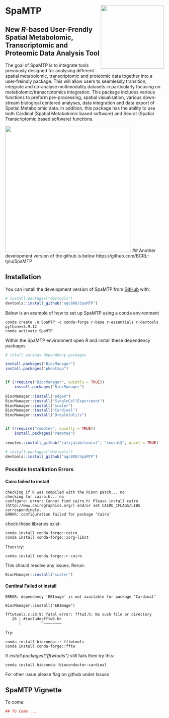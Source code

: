 
<!-- README.md is generated from README.Rmd. Please edit that file -->

# SpaMTP <img src="man/figures/logo.png" align="right" height="200" alt="" />

<!-- badges: start -->
<!-- badges: end -->

## New *R*-based User-Frendly Spatial Metabolomic, Transcriptomic and Proteomic Data Analysis Tool

The goal of SpaMTP is to integrate tools previously designed for
analysing different spatial metabolomic, transcriptomic and proteomic
data together into a user-freindly package. This will allow users to
seamlessly transition, integrate and co-analyse multimodality datasets
in particularly focusing on metabolomic/transcriptomics integration.
This package includes various functions to preform pre-processing,
spatial visualisation, various down-stream biological centered analyses,
data integration and data export of Spatial Metabolomic data. In
addition, this package has the ability to use both Cardinal (Spatial
Metabolomic based software) and Seurat (Spatial Transcriptomic based
software) functions.

<img src="inst/figures/SpaMTPSumFig.png" height="400" alt="" style="background-color: white;" />
## Another development version of the github is below
https://github.com/BCRL-tylu/SpaMTP

## Installation

You can install the development version of SpaMTP from
[GitHub](https://github.com/) with:

``` r
# install.packages("devtools")
devtools::install_github("agc888/SpaMTP")
```

Below is an example of how to set up SpaMTP using a conda environment

``` console
conda create -n SpaMTP -c conda-forge r-base r-essentials r-devtools python==3.9.12
conda activate SpaMTP
```

Within the SpaMTP environment open *R* and install these dependency
packages

``` r
# intall various dependency packages

install.packages("BiocManager")
install.packages("pheatmap")


if (!require("BiocManager", quietly = TRUE))
    install.packages("BiocManager")
    
BiocManager::install("edgeR")
BiocManager::install("SingleCellExperiment")
BiocManager::install("scater")
BiocManager::install("Cardinal")
BiocManager::install("DropletUtils")


if (!require("remotes", quietly = TRUE))
    install.packages("remotes")
    
remotes::install_github("satijalab/seurat", "seurat5", quiet = TRUE)

# install.packages("devtools")
devtools::install_github("agc888/SpaMTP")
```

### Possible Installiation Errors

#### Cairo failed to install

``` console
checking if R was compiled with the RConn patch... no
checking for cairo.h... no
configure: error: Cannot find cairo.h! Please install cairo (http://www.cairographics.org/) and/or set CAIRO_CFLAGS/LIBS correspondingly.
ERROR: configuration failed for package ‘Cairo’
```

check these libraries exist:

``` console
conda install conda-forge::cairo
conda install conda-forge::xorg-libxt
```

Then try:

``` console
conda install conda-forge::r-cairo
```

This should resolve any issues. Rerun:

``` r
BiocManager::install("scater")
```

#### Cardinal Failed ot install

``` console
ERROR: dependency ‘EBImage’ is not available for package ‘Cardinal’

BiocManager::install("EBImage")

fftwtools.c:28:9: fatal error: fftw3.h: No such file or directory
   28 | #include<fftw3.h>
      |         ^~~~~~~~~
```

Try:

``` console
conda install bioconda::r-fftwtools
conda install conda-forge::fftw
```

If *install.packages(“fftwtools”)* still fails then try this:

``` console
conda install bioconda::bioconductor-cardinal  
```

For other issue please flag on github under *Issues*

## SpaMTP Vignette

To come:

``` r
## To Come ...
```
